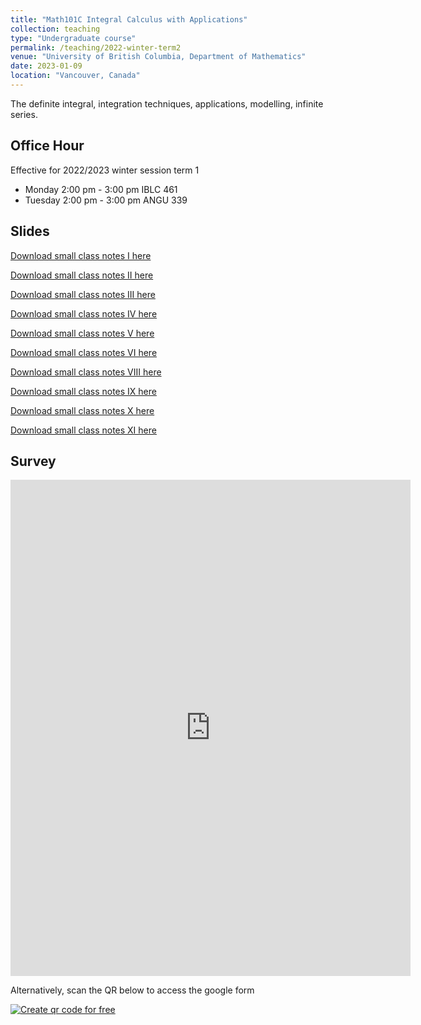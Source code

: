 ```yaml
---
title: "Math101C Integral Calculus with Applications"
collection: teaching
type: "Undergraduate course"
permalink: /teaching/2022-winter-term2
venue: "University of British Columbia, Department of Mathematics"
date: 2023-01-09
location: "Vancouver, Canada"
---
```


The definite integral, integration techniques, applications, modelling, infinite series.

## Office Hour

Effective for 2022/2023 winter session term 1

* Monday 2:00 pm - 3:00 pm IBLC 461
* Tuesday 2:00 pm - 3:00 pm ANGU 339

## Slides

[Download small class notes I here](http://kennethnye.github.io/files/Math101C-SCI.pdf)

[Download small class notes II here](http://kennethnye.github.io/files/Math101C-SCII.pdf)

[Download small class notes III here](http://kennethnye.github.io/files/Math101C-SCIII.pdf)

[Download small class notes IV here](http://kennethnye.github.io/files/Math101C-SCIV.pdf)

[Download small class notes V here](http://kennethnye.github.io/files/Math101C-SCV.pdf)

[Download small class notes VI here](http://kennethnye.github.io/files/Math101C-SCVI.pdf)

[Download small class notes VIII here](http://kennethnye.github.io/files/Math101C-SCVIII.pdf)

[Download small class notes IX here](http://kennethnye.github.io/files/Math101C-SCIX.pdf)

[Download small class notes X here](http://kennethnye.github.io/files/Math101C-SCX.pdf)

[Download small class notes XI here](http://kennethnye.github.io/files/Math101C-SCXI.pdf)

## Survey

<iframe src="https://docs.google.com/forms/d/e/1FAIpQLScGZZqCioozrrID2XnFPpzhRDInhdooQAEhGBxCiXJ2gfSTVg/viewform?embedded=true" width="640" height="794" frameborder="0" marginheight="0" marginwidth="0">Loading…</iframe>

Alternatively, scan the QR below to access the google form

<a href='https://me-qr.com' border='0' style='cursor:pointer;display:block'><img src='https://cdn.me-qr.com/qr/49995100.png?v=1677564380' alt='Create qr code for free'></a><a href='https://me-qr.com' border='0' style='cursor:default;display:none'>Create qr code for free</a>